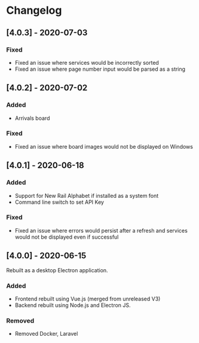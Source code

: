 # Changelog

## [4.0.3] - 2020-07-03
### Fixed
- Fixed an issue where services would be incorrectly sorted
- Fixed an issue where page number input would be parsed as a string

## [4.0.2] - 2020-07-02

### Added
- Arrivals board

### Fixed
- Fixed an issue where board images would not be displayed on Windows

## [4.0.1] - 2020-06-18
### Added
- Support for New Rail Alphabet if installed as a system font
- Command line switch to set API Key

### Fixed
- Fixed an issue where errors would persist after a refresh and services would not be displayed even if successful

## [4.0.0] - 2020-06-15
Rebuilt as a desktop Electron application.

### Added
- Frontend rebuilt using Vue.js (merged from unreleased V3)
- Backend rebuilt using Node.js and Electron JS.

### Removed
- Removed Docker, Laravel
